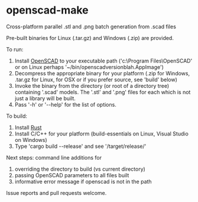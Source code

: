 # openscad-make
Cross-platform parallel .stl and .png batch generation from .scad files

Pre-built binaries for Linux (.tar.gz) and Windows (.zip) are provided.

To run:
1. Install [OpenSCAD](https://www.openscad.org/) to your executable path ('c:\Program Files\OpenSCAD' or on Linux perhaps '~/bin/openscadversionblah.AppImage')
1. Decompress the appropriate binary for your platform (.zip for Windows, .tar.gz for Linux, for OSX or if you prefer source, see 'build' below)
1. Invoke the binary from the directory (or root of a directory tree) containing '.scad' models. The '.stl' and '.png' files for each which is not just a library will be built.  
1. Pass '-h' or '--help' for the list of options.

To build:

1. Install [Rust](https://rustup.rs/)
1. Install C/C++ for your platform (build-essentials on Linux, Visual Studio on Windows)
1. Type 'cargo build --release' and see '/target/release/'

Next steps: command line additions for
1. overriding the directory to build (vs current directory)
1. passing OpenSCAD parameters to all files built
1. informative error message if openscad is not in the path

Issue reports and pull requests welcome.
